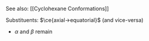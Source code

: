 See also: [[Cyclohexane Conformations]]

Substituents: $\ce{axial->equatorial}$  (and vice-versa)
- $\alpha$ and $\beta$ remain
